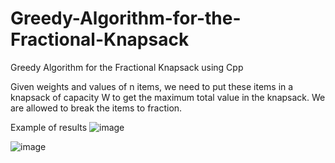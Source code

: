 # Greedy-Algorithm-for-the-Fractional-Knapsack
Greedy Algorithm for the Fractional Knapsack using Cpp

Given weights and values of n items, we need to put these items in a knapsack of capacity W to get the maximum total value in the knapsack.
We are allowed to break the items to fraction.

Example of results
![image](https://user-images.githubusercontent.com/11277981/87249291-35f98d00-c456-11ea-9663-d2850666d7ec.png)

![image](https://user-images.githubusercontent.com/11277981/87249280-267a4400-c456-11ea-9306-f4cf16bc54a3.png)
